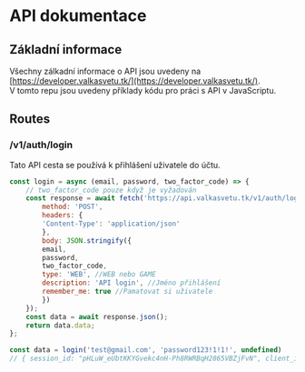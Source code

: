 <!-- this is a README.md for an api docs repo -->
# API dokumentace

## Základní informace
Všechny zálkadní informace o API jsou uvedeny na [https://developer.valkasvetu.tk/](https://developer.valkasvetu.tk/).
<br>
V tomto repu jsou uvedeny příklady kódu pro práci s API v JavaScriptu.

## Routes

### /v1/auth/login
Tato API cesta se používá k přihlášení uživatele do účtu.

```javascript
const login = async (email, password, two_factor_code) => {
    // two_factor_code pouze když je vyžadován
    const response = await fetch('https://api.valkasvetu.tk/v1/auth/login', {
        method: 'POST',
        headers: {
        'Content-Type': 'application/json'
        },
        body: JSON.stringify({
        email,
        password,
        two_factor_code,
        type: 'WEB', //WEB nebo GAME
        description: 'API login', //Jméno přihlášení
        remember_me: true //Pamatovat si uživatele
        })
    });
    const data = await response.json();
    return data.data;
};

const data = login('test@gmail.com', 'password123!1!1!', undefined)
// { session_id: "pHLuW_eUbtKKYGvekc4nH-Ph8RWRBqH2865VBZjFvN", client_identifier: "4c37af06-26b1-4fd6-bab7-7de6332926a4" }
```
